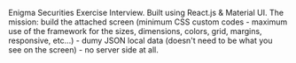 Enigma Securities Exercise Interview. Built using React.js & Material UI.
The mission: 
build the attached screen (minimum CSS custom codes - maximum use of the framework for the sizes, dimensions, colors, grid, margins, responsive, etc...) - dumy JSON local data (doesn't need to be what you see on the screen) - no server side at all.
